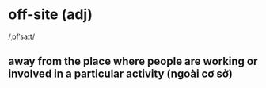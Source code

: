 # off-site (adj)

/ˌɒfˈsaɪt/

## away from the place where people are working or involved in a particular activity (ngoài cơ sở)